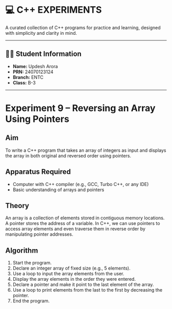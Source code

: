 # 💻 C++ EXPERIMENTS

A curated collection of C++ programs for practice and learning, designed with simplicity and clarity in mind.

---

## 👨‍🎓 Student Information

- **Name:** Updesh Arora  
- **PRN:** 24070123124  
- **Branch:** ENTC  
- **Class:** B-3

---
# Experiment 9 – Reversing an Array Using Pointers

## Aim
To write a C++ program that takes an array of integers as input and displays the array in both original and reversed order using pointers.

## Apparatus Required
- Computer with C++ compiler (e.g., GCC, Turbo C++, or any IDE)
- Basic understanding of arrays and pointers

## Theory
An array is a collection of elements stored in contiguous memory locations.  
A pointer stores the address of a variable. In C++, we can use pointers to access array elements and even traverse them in reverse order by manipulating pointer addresses.

## Algorithm
1. Start the program.
2. Declare an integer array of fixed size (e.g., 5 elements).
3. Use a loop to input the array elements from the user.
4. Display the array elements in the order they were entered.
5. Declare a pointer and make it point to the last element of the array.
6. Use a loop to print elements from the last to the first by decreasing the pointer.
7. End the program.


